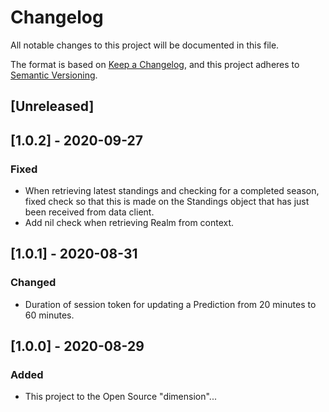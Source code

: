 # Changelog
All notable changes to this project will be documented in this file.

The format is based on [Keep a Changelog](https://keepachangelog.com/en/1.0.0/),
and this project adheres to [Semantic Versioning](https://semver.org/spec/v2.0.0.html).

## [Unreleased]

## [1.0.2] - 2020-09-27
### Fixed
- When retrieving latest standings and checking for a completed season, fixed check so that this is made on the
Standings object that has just been received from data client.
- Add nil check when retrieving Realm from context.

## [1.0.1] - 2020-08-31
### Changed
- Duration of session token for updating a Prediction from 20 minutes to 60 minutes.

## [1.0.0] - 2020-08-29
### Added
- This project to the Open Source "dimension"...
